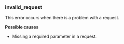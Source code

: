 ### invalid_request
This error occurs when there is a problem with a request. 

**Possible causes**
* Missing a required parameter in a request.  
